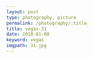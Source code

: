 ```yaml
---
layout: post
type: photography, picture
permalink: /photography/:title
title: vegas-31
date: 2018-01-08
keyword: vegas
imgpath: 31.jpg
---
```



